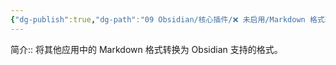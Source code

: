 ```yaml
---
{"dg-publish":true,"dg-path":"09 Obsidian/核心插件/❌ 未启用/Markdown 格式转换器.md","permalink":"/09 Obsidian/核心插件/❌ 未启用/Markdown 格式转换器/","noteIcon":"dg-note-icon","created":"2025-07-31","updated":"2025-07-31"}
---
```



简介:: 将其他应用中的 Markdown 格式转换为 Obsidian 支持的格式。